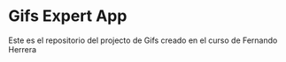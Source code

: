 # Gifs Expert App

Este es el repositorio del projecto de Gifs creado en el curso de Fernando Herrera